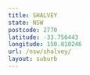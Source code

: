 ```yaml
---
title: SHALVEY
state: NSW
postcode: 2770
latitude: -33.756443
longitude: 150.810246
url: /nsw/shalvey/
layout: suburb
---
```

